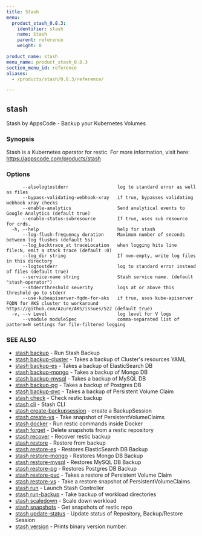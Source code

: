 ```yaml
---
title: Stash
menu:
  product_stash_0.8.3:
    identifier: stash
    name: Stash
    parent: reference
    weight: 0

product_name: stash
menu_name: product_stash_0.8.3
section_menu_id: reference
aliases:
  - /products/stash/0.8.3/reference/

---
```

## stash

Stash by AppsCode - Backup your Kubernetes Volumes

### Synopsis

Stash is a Kubernetes operator for restic. For more information, visit here: https://appscode.com/products/stash

### Options

```
      --alsologtostderr                  log to standard error as well as files
      --bypass-validating-webhook-xray   if true, bypasses validating webhook xray checks
      --enable-analytics                 Send analytical events to Google Analytics (default true)
      --enable-status-subresource        If true, uses sub resource for crds.
  -h, --help                             help for stash
      --log-flush-frequency duration     Maximum number of seconds between log flushes (default 5s)
      --log_backtrace_at traceLocation   when logging hits line file:N, emit a stack trace (default :0)
      --log_dir string                   If non-empty, write log files in this directory
      --logtostderr                      log to standard error instead of files (default true)
      --service-name string              Stash service name. (default "stash-operator")
      --stderrthreshold severity         logs at or above this threshold go to stderr
      --use-kubeapiserver-fqdn-for-aks   if true, uses kube-apiserver FQDN for AKS cluster to workaround https://github.com/Azure/AKS/issues/522 (default true)
  -v, --v Level                          log level for V logs
      --vmodule moduleSpec               comma-separated list of pattern=N settings for file-filtered logging
```

### SEE ALSO

* [stash backup](/docs/reference/stash_backup.md)	 - Run Stash Backup
* [stash backup-cluster](/docs/reference/stash_backup-cluster.md)	 - Takes a backup of Cluster's resources YAML
* [stash backup-es](/docs/reference/stash_backup-es.md)	 - Takes a backup of ElasticSearch DB
* [stash backup-mongo](/docs/reference/stash_backup-mongo.md)	 - Takes a backup of Mongo DB
* [stash backup-mysql](/docs/reference/stash_backup-mysql.md)	 - Takes a backup of MySQL DB
* [stash backup-pg](/docs/reference/stash_backup-pg.md)	 - Takes a backup of Postgres DB
* [stash backup-pvc](/docs/reference/stash_backup-pvc.md)	 - Takes a backup of Persistent Volume Claim
* [stash check](/docs/reference/stash_check.md)	 - Check restic backup
* [stash cli](/docs/reference/stash_cli.md)	 - Stash CLI
* [stash create-backupsession](/docs/reference/stash_create-backupsession.md)	 - create a BackupSession
* [stash create-vs](/docs/reference/stash_create-vs.md)	 - Take snapshot of PersistentVolumeClaims
* [stash docker](/docs/reference/stash_docker.md)	 - Run restic commands inside Docker
* [stash forget](/docs/reference/stash_forget.md)	 - Delete snapshots from a restic repository
* [stash recover](/docs/reference/stash_recover.md)	 - Recover restic backup
* [stash restore](/docs/reference/stash_restore.md)	 - Restore from backup
* [stash restore-es](/docs/reference/stash_restore-es.md)	 - Restores ElasticSearch DB Backup
* [stash restore-mongo](/docs/reference/stash_restore-mongo.md)	 - Restores Mongo DB Backup
* [stash restore-mysql](/docs/reference/stash_restore-mysql.md)	 - Restores MySQL DB Backup
* [stash restore-pg](/docs/reference/stash_restore-pg.md)	 - Restores Postgres DB Backup
* [stash restore-pvc](/docs/reference/stash_restore-pvc.md)	 - Takes a restore of Persistent Volume Claim
* [stash restore-vs](/docs/reference/stash_restore-vs.md)	 - Take a restore snapshot of PersistentVolumeClaims
* [stash run](/docs/reference/stash_run.md)	 - Launch Stash Controller
* [stash run-backup](/docs/reference/stash_run-backup.md)	 - Take backup of workload directories
* [stash scaledown](/docs/reference/stash_scaledown.md)	 - Scale down workload
* [stash snapshots](/docs/reference/stash_snapshots.md)	 - Get snapshots of restic repo
* [stash update-status](/docs/reference/stash_update-status.md)	 - Update status of Repository, Backup/Restore Session
* [stash version](/docs/reference/stash_version.md)	 - Prints binary version number.

